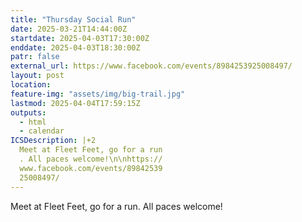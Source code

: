 ```yaml
---
title: "Thursday Social Run"
date: 2025-03-21T14:44:00Z
startdate: 2025-04-03T17:30:00Z
enddate: 2025-04-03T18:30:00Z
patr: false
external_url: https://www.facebook.com/events/8984253925008497/
layout: post
location: 
feature-img: "assets/img/big-trail.jpg"
lastmod: 2025-04-04T17:59:15Z
outputs:
  - html
  - calendar
ICSDescription: |+2
  Meet at Fleet Feet, go for a run  . All paces welcome!\n\nhttps://  www.facebook.com/events/89842539  25008497/
---
```


Meet at Fleet Feet, go for a run. All paces welcome!<br>
  <br>
  
